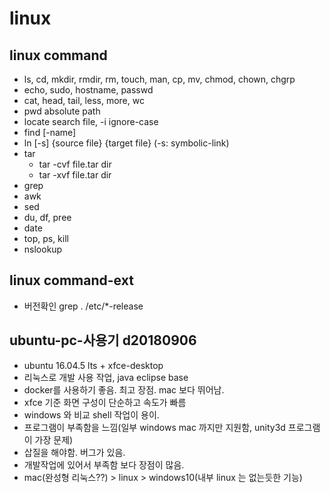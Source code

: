 # linux

<!--
description = 정리자료
tag = it, pc, linux
-->

## linux command

- ls, cd, mkdir, rmdir, rm, touch, man, cp, mv, chmod, chown, chgrp
- echo, sudo, hostname, passwd
- cat, head, tail, less, more, wc
- pwd absolute path
- locate search file, -i ignore-case
- find [-name]
- ln [-s] {source file} {target file} (-s: symbolic-link)
- tar
  - tar -cvf file.tar dir
  - tar -xvf file.tar dir
- grep
- awk
- sed
- du, df, pree
- date
- top, ps, kill
- nslookup

## linux command-ext
- 버전확인 grep . /etc/*-release

## ubuntu-pc-사용기 d20180906
- ubuntu 16.04.5 lts + xfce-desktop
- 리눅스로 개발 사용 작업, java eclipse base
- docker를 사용하기 좋음. 최고 장점. mac 보다 뛰어남.
- xfce 기준 화면 구성이 단순하고 속도가 빠름
- windows 와 비교 shell 작업이 용이.
- 프로그램이 부족함을 느낌(일부 windows mac 까지만 지원함, unity3d 프로그램이 가장 문제)
- 삽질을 해야함. 버그가 있음.
- 개발작업에 있어서 부족함 보다 장점이 많음.
- mac(완성형 리눅스??) > linux > windows10(내부 linux 는 없는듯한 기능)
